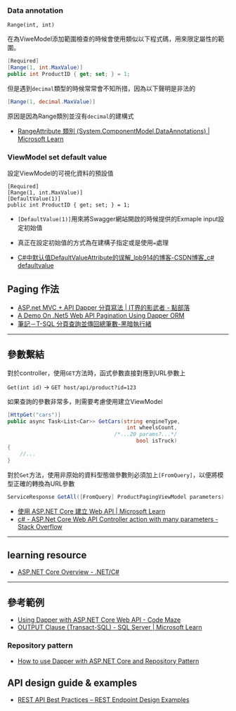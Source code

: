 

### Data annotation 

`Range(int, int)`

在為ViweModel添加範圍檢查的時候會使用類似以下程式碼，用來限定屬性的範圍。

``` C#
[Required]
[Range(1, int.MaxValue)]
public int ProductID { get; set; } = 1;
```

但是遇到`decimal`類型的時候常常會不知所措，因為以下聲明是非法的

```C#
[Range(1, decimal.MaxValue)]
```

原因是因為Range類別並沒有`decimal`的建構式

- [RangeAttribute 類別 (System.ComponentModel.DataAnnotations) | Microsoft Learn](https://learn.microsoft.com/zh-tw/dotnet/api/system.componentmodel.dataannotations.rangeattribute?view=net-7.0)

### ViewModel set default value

設定ViewModel的可視化資料的預設值

```
[Required]
[Range(1, int.MaxValue)]
[DefaultValue(1)]
public int ProductID { get; set; } = 1;
```

- `[DefaultValue(1)]`用來將Swagger網站開啟的時候提供的Exmaple input設定初始值
- 真正在設定初始值的方式為在建構子指定或是使用`=`處理

- [C#中默认值DefaultValueAttribute的误解_lpb914的博客-CSDN博客_c# defaultvalue](https://blog.csdn.net/lpb914/article/details/119751076)

## Paging 作法

- [ASP.net MVC + API Dapper 分頁寫法 | IT界的影武者 - 點部落](https://dotblogs.com.tw/bda605/2022/03/12/153046)
- [A Demo On .Net5 Web API Pagination Using Dapper ORM](https://www.learmoreseekmore.com/2021/08/demo-on-dotnet5-web-api-pagination-using-dapper-orm.html)
- [筆記－T-SQL 分頁查詢並傳回總筆數-黑暗執行緒](https://blog.darkthread.net/blog/tsql-paging-and-get-totalcount/)

---

## 參數繫結

對於controller，使用`GET`方法時，函式參數直接對應到URL參數上

`Get(int id)` -> `GET host/api/product?id=123`

如果查詢的參數非常多，則需要考慮使用建立ViewModel

```cs
[HttpGet("cars")]
public async Task<List<Car>> GetCars(string engineType, 
                                      int wheelsCount, 
                                  /*...20 params?...*/
                                         bool isTruck)
{
    //...
}
```

對於`Get`方法，使用非原始的資料型態做參數則必須加上`[FromQuery]`，以便將模型正確的轉換為URL參數

```cs
ServiceResponse GetAll([FromQuery] ProductPagingViewModel parameters)
```

- [使用 ASP.NET Core 建立 Web API | Microsoft Learn](https://learn.microsoft.com/zh-tw/aspnet/core/web-api/?view=aspnetcore-7.0#binding-source-parameter-inference-1)
- [c# - ASP.Net Core Web API Controller action with many parameters - Stack Overflow](https://stackoverflow.com/questions/50899602/asp-net-core-web-api-controller-action-with-many-parameters)

---

## learning resource

- [ASP.NET Core Overview - .NET/C#](https://baldur.gitbook.io/net-c/)

---

## 參考範例

- [Using Dapper with ASP.NET Core Web API - Code Maze](https://code-maze.com/using-dapper-with-asp-net-core-web-api/)
- [OUTPUT Clause (Transact-SQL) - SQL Server | Microsoft Learn](https://learn.microsoft.com/en-us/sql/t-sql/queries/output-clause-transact-sql?view=sql-server-ver16)


### Repository pattern

- [How to use Dapper with ASP.NET Core and Repository Pattern](https://blog.christian-schou.dk/how-to-use-dapper-with-asp-net-core/)

## API design guide & examples

- [REST API Best Practices – REST Endpoint Design Examples](https://www.freecodecamp.org/news/rest-api-best-practices-rest-endpoint-design-examples/)